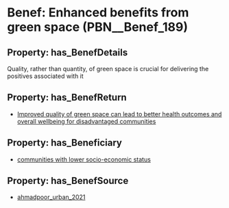 # Benef: __Enhanced benefits from green space__ (PBN__Benef_189)

## Property: has_BenefDetails

Quality, rather than quantity, of green space is crucial for delivering the positives associated with it

## Property: has_BenefReturn

* [Improved quality of green space can lead to better health outcomes and overall wellbeing for disadvantaged communities](../BenefReturn/PBN__BenefReturn_194)

## Property: has_Beneficiary

* [communities with lower socio-economic status](../Stakeholder/PBN__Stakeholder_109)

## Property: has_BenefSource

* [ahmadpoor_urban_2021](../Article/PBN__Article_41)

